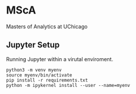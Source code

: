 # MScA
Masters of Analytics at UChicago 

## Jupyter Setup

Running Jupyter within a virutal enviroment.

    python3 -m venv myenv
    source myenv/bin/activate
    pip install -r requirements.txt
    python -m ipykernel install --user --name=myenv

